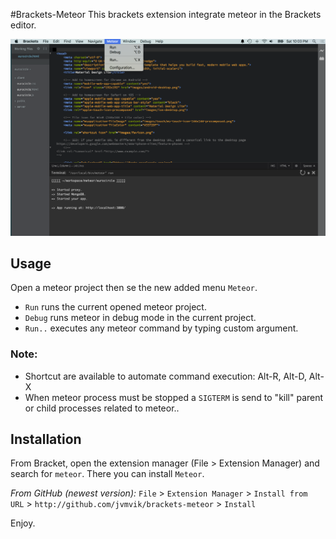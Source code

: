 #Brackets-Meteor
This brackets extension integrate meteor in the Brackets editor.

![Extension in action](screenshot.png)

## Usage
Open a meteor project then se the new added menu `Meteor`.

* `Run` runs the current opened meteor project.
* `Debug` runs meteor in debug mode in the current project.
* `Run..` executes any meteor command by typing custom argument.

### Note: 

* Shortcut are available to automate command execution: Alt-R, Alt-D, Alt-X  
* When meteor process must be stopped a `SIGTERM` is send to "kill" parent or child processes related to meteor..

## Installation

From Bracket, open the extension manager (File > Extension Manager) and search for `meteor`.
There you can install `Meteor`.

*From GitHub (newest version):*
`File` > `Extension Manager` > `Install from URL` > `http://github.com/jvmvik/brackets-meteor` > `Install`

Enjoy.
